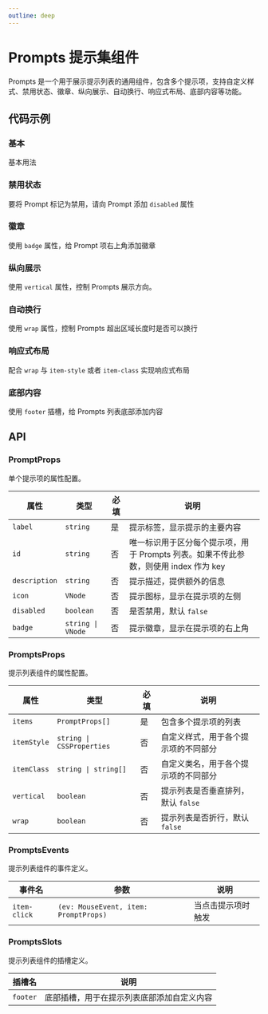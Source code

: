 ```yaml
---
outline: deep
---
```


# Prompts 提示集组件

<style>
.vitepress-demo-plugin__container {
  background-color: rgb(248, 248, 248);
}
</style>

Prompts 是一个用于展示提示列表的通用组件，包含多个提示项，支持自定义样式、禁用状态、徽章、纵向展示、自动换行、响应式布局、底部内容等功能。

## 代码示例

### 基本

基本用法

<demo vue="../../demos/prompts/basic.vue" />

### 禁用状态

要将 Prompt 标记为禁用，请向 Prompt 添加 `disabled` 属性

<demo vue="../../demos/prompts/disabled.vue" />

### 徽章

使用 `badge` 属性，给 Prompt 项右上角添加徽章

<demo vue="../../demos/prompts/badge.vue" />

### 纵向展示

使用 `vertical` 属性，控制 Prompts 展示方向。

<demo vue="../../demos/prompts/vertical.vue" />

### 自动换行

使用 `wrap` 属性，控制 Prompts 超出区域长度时是否可以换行

<demo vue="../../demos/prompts/wrap.vue" />

### 响应式布局

配合 `wrap` 与 `item-style` 或者 `item-class` 实现响应式布局

<demo vue="../../demos/prompts/responsive.vue" />

### 底部内容

使用 `footer` 插槽，给 Prompts 列表底部添加内容

<demo vue="../../demos/prompts/footer.vue" />

## API

### PromptProps

单个提示项的属性配置。

| 属性          | 类型              | 必填 | 说明                                                                                 |
| ------------- | ----------------- | ---- | ------------------------------------------------------------------------------------ |
| `label`       | `string`          | 是   | 提示标签，显示提示的主要内容                                                         |
| `id`          | `string`          | 否   | 唯一标识用于区分每个提示项，用于 Prompts 列表。如果不传此参数，则使用 index 作为 key |
| `description` | `string`          | 否   | 提示描述，提供额外的信息                                                             |
| `icon`        | `VNode`           | 否   | 提示图标，显示在提示项的左侧                                                         |
| `disabled`    | `boolean`         | 否   | 是否禁用，默认 `false`                                                               |
| `badge`       | `string \| VNode` | 否   | 提示徽章，显示在提示项的右上角                                                       |

### PromptsProps

提示列表组件的属性配置。

| 属性        | 类型                      | 必填 | 说明                                 |
| ----------- | ------------------------- | ---- | ------------------------------------ |
| `items`     | `PromptProps[]`           | 是   | 包含多个提示项的列表                 |
| `itemStyle` | `string \| CSSProperties` | 否   | 自定义样式，用于各个提示项的不同部分 |
| `itemClass` | `string \| string[]`      | 否   | 自定义类名，用于各个提示项的不同部分 |
| `vertical`  | `boolean`                 | 否   | 提示列表是否垂直排列，默认 `false`   |
| `wrap`      | `boolean`                 | 否   | 提示列表是否折行，默认 `false`       |

### PromptsEvents

提示列表组件的事件定义。

| 事件名       | 参数                                  | 说明               |
| ------------ | ------------------------------------- | ------------------ |
| `item-click` | `(ev: MouseEvent, item: PromptProps)` | 当点击提示项时触发 |

### PromptsSlots

提示列表组件的插槽定义。

| 插槽名   | 说明                                       |
| -------- | ------------------------------------------ |
| `footer` | 底部插槽，用于在提示列表底部添加自定义内容 |
